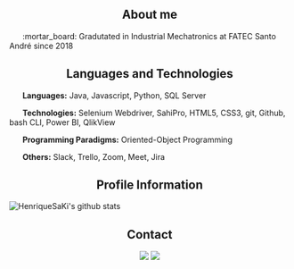 <h2 align='center'>
  About me
</h2>

<p>&nbsp;&nbsp;&nbsp;&nbsp;&nbsp;&nbsp;:mortar_board: Gradutated in Industrial Mechatronics at FATEC Santo André since 2018</p>


<h2 align='center'>
  Languages and Technologies
</h2>
<p>&nbsp;&nbsp;&nbsp;&nbsp;&nbsp;&nbsp;<b>Languages:</b> Java, Javascript, Python, SQL Server</p>
<p>&nbsp;&nbsp;&nbsp;&nbsp;&nbsp;&nbsp;<b>Technologies:</b> Selenium Webdriver, SahiPro, HTML5, CSS3, git, Github, bash CLI, Power BI, QlikView</p>
<p>&nbsp;&nbsp;&nbsp;&nbsp;&nbsp;&nbsp;<b>Programming Paradigms:</b> Oriented-Object Programming</p>
<p>&nbsp;&nbsp;&nbsp;&nbsp;&nbsp;&nbsp;<b>Others:</b> Slack, Trello, Zoom, Meet, Jira</p>


<h2 align='center'>
  Profile Information
</h2>
 
![HenriqueSaKi's github stats](https://github-readme-stats.vercel.app/api?username=HenriqueSaKi)

<h2 align='center'>
  Contact
</h2>
<div align='center'>
  <a href="https://www.linkedin.com/in/henrique-satoshi-k-451b55121/"><img src="https://img.shields.io/badge/linkedin-%230077B5.svg?&style=for-the-badge&logo=linkedin&logoColor=white"/></a>
  <a href="https://www.instagram.com/satoshi_98/?hl=pt-br"><img src="https://img.shields.io/badge/instagram-%23E4405F.svg?&style=for-the-badge&logo=instagram&logoColor=white"/></a>
</div>
